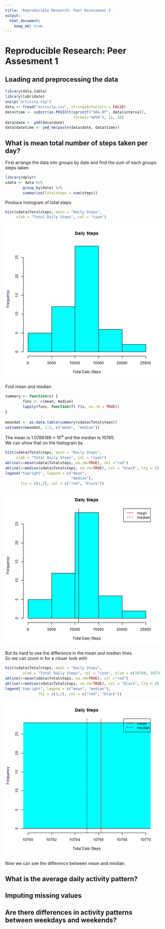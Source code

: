 ```yaml
---
title: 'Reproducible Research: Peer Assessment 1'
output:
  html_document:
    keep_md: true
---
```

# Reproducible Research: Peer Assesment 1


## Loading and preprocessing the data


```r
library(data.table)
library(lubridate)
unzip("activity.zip")
data <- fread("activity.csv", stringsAsFactors = FALSE)
data$time <- substr(as.POSIXlt(sprintf("%04.0f", data$interval), 
                               format='%H%M'), 12, 16)
data$date <- ymd(data$date)
data$datetime <- ymd_hm(paste(data$date, data$time))
```




## What is mean total number of steps taken per day?

First arrange the data into groups by date and find the sum of each groups steps taken


```r
library(dplyr)
sdata <- data %>%
        group_by(date) %>%
        summarise(Totalsteps = sum(steps))
```

Produce histogram of total steps    
     

```r
hist(sdata$Totalsteps, main = "Daily Steps",
     xlab = "Total Daily Steps", col = "cyan")
```

![plot of chunk unnamed-chunk-3](figure/unnamed-chunk-3-1.png) 

Find mean and median


```r
summary <- function(x) {
        funs <- c(mean, median)
        lapply(funs, function(f) f(x, na.rm = TRUE))
}

meandat <- as.data.table(summary(sdata$Totalsteps))
setnames(meandat, 1:2, c("mean", "median"))
```

The mean is 1.0766189 &times; 10<sup>4</sup> and the median is 10765.  
We can show that on the histogram by


```r
hist(sdata$Totalsteps, main = "Daily Steps",
     xlab = "Total Daily Steps", col = "cyan")
abline(v=mean(sdata$Totalsteps, na.rm=TRUE), col ="red")
abline(v=median(sdata$Totalsteps, na.rm=TRUE), col = "black", lty = 2)
legend("topright", legend = c("mean",
                              "median"), 
       lty = c(1,2), col = c("red", "black"))
```

![plot of chunk unnamed-chunk-5](figure/unnamed-chunk-5-1.png) 

But its hard to see the difference in the mean and median lines.  
So we can zoom in for a closer look with


```r
hist(sdata$Totalsteps, main = "Daily Steps",
        xlab = "Total Daily Steps", col = "cyan", xlim = c(10760, 10770))
abline(v=mean(sdata$Totalsteps, na.rm=TRUE), col ="red")
abline(v=median(sdata$Totalsteps, na.rm=TRUE), col = "black", lty = 2)
legend("topright", legend = c("mean", "median"), 
               lty = c(1,2), col = c("red", "black"))
```

![plot of chunk unnamed-chunk-6](figure/unnamed-chunk-6-1.png) 

Now we can see the difference between mean and median.

## What is the average daily activity pattern?



## Imputing missing values



## Are there differences in activity patterns between weekdays and weekends?
